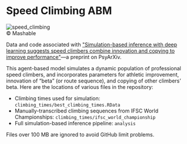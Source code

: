 Speed Climbing ABM
================

![speed_climbing](https://helios-i.mashable.com/imagery/articles/03XKxYMwkNiZJGiHUu2FWnw/hero-image.fill.size_1248x702.v1628089817.png)  
&copy; Mashable

Data and code associated with ["Simulation-based inference with deep learning suggests speed climbers combine innovation and copying to improve performance"](https://doi.org/10.31234/osf.io/n3rvk)&mdash;a preprint on PsyArXiv.

This agent-based model simulates a dynamic population of professional speed climbers, and incorporates parameters for athletic improvement, innovation of “beta” (or route sequence), and copying of other climbers’ beta. Here are the locations of various files in the repository:

- Climbing times used for simulation: `climbing_times/best_climbing_times.RData`
- Manually-transcribed climbing sequences from IFSC World Championships: `climbing_times/ifsc_world_championship`
- Full simulation-based inference pipeline: `analysis`

Files over 100 MB are ignored to avoid GitHub limit problems.
